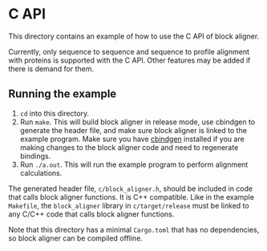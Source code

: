 # C API
This directory contains an example of how to use the C API of block aligner.

Currently, only sequence to sequence and sequence to profile alignment with
proteins is supported with the C API. Other features may be added if there
is demand for them.

## Running the example
1. `cd` into this directory.
2. Run `make`. This will build block aligner in release mode, use cbindgen
to generate the header file, and make sure block aligner is linked to the
example program. Make sure you have [cbindgen](https://github.com/eqrion/cbindgen) installed
if you are making changes to the block aligner code and need to regenerate bindings.
3. Run `./a.out`. This will run the example program to perform alignment
calculations.

The generated header file, `c/block_aligner.h`, should be included in
code that calls block aligner functions. It is C++ compatible.
Like in the example `Makefile`, the `block_aligner` library in `c/target/release`
must be linked to any C/C++ code that calls block aligner functions.

Note that this directory has a minimal `Cargo.toml` that has no dependencies, so
block aligner can be compiled offline.
